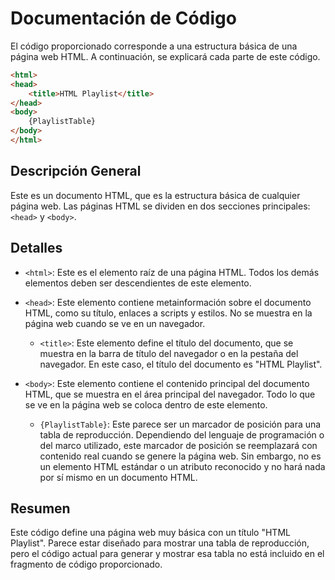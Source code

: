 # Documentación de Código

El código proporcionado corresponde a una estructura básica de una página web HTML. A continuación, se explicará cada parte de este código.

```html
<html>
<head>
	<title>HTML Playlist</title>
</head>
<body>
	{PlaylistTable}
</body>
</html>
```

## Descripción General

Este es un documento HTML, que es la estructura básica de cualquier página web. Las páginas HTML se dividen en dos secciones principales: `<head>` y `<body>`.

## Detalles

- `<html>`: Este es el elemento raíz de una página HTML. Todos los demás elementos deben ser descendientes de este elemento.

- `<head>`: Este elemento contiene metainformación sobre el documento HTML, como su título, enlaces a scripts y estilos. No se muestra en la página web cuando se ve en un navegador.

    - `<title>`: Este elemento define el título del documento, que se muestra en la barra de título del navegador o en la pestaña del navegador. En este caso, el título del documento es "HTML Playlist".

- `<body>`: Este elemento contiene el contenido principal del documento HTML, que se muestra en el área principal del navegador. Todo lo que se ve en la página web se coloca dentro de este elemento.

    - `{PlaylistTable}`: Este parece ser un marcador de posición para una tabla de reproducción. Dependiendo del lenguaje de programación o del marco utilizado, este marcador de posición se reemplazará con contenido real cuando se genere la página web. Sin embargo, no es un elemento HTML estándar o un atributo reconocido y no hará nada por sí mismo en un documento HTML.

## Resumen

Este código define una página web muy básica con un título "HTML Playlist". Parece estar diseñado para mostrar una tabla de reproducción, pero el código actual para generar y mostrar esa tabla no está incluido en el fragmento de código proporcionado.